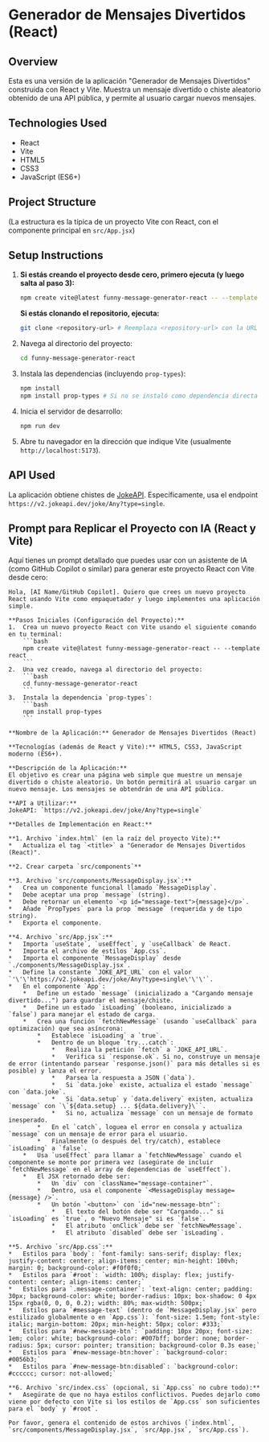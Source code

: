 # Generador de Mensajes Divertidos (React)

## Overview
Esta es una versión de la aplicación "Generador de Mensajes Divertidos" construida con React y Vite. Muestra un mensaje divertido o chiste aleatorio obtenido de una API pública, y permite al usuario cargar nuevos mensajes.

## Technologies Used
- React
- Vite
- HTML5
- CSS3
- JavaScript (ES6+)

## Project Structure
(La estructura es la típica de un proyecto Vite con React, con el componente principal en `src/App.jsx`)

## Setup Instructions
1. **Si estás creando el proyecto desde cero, primero ejecuta (y luego salta al paso 3):**
   ```bash
   npm create vite@latest funny-message-generator-react -- --template react
   ```
   **Si estás clonando el repositorio, ejecuta:**
   ```bash
   git clone <repository-url> # Reemplaza <repository-url> con la URL del repositorio
   ```
2. Navega al directorio del proyecto:
   ```bash
   cd funny-message-generator-react
   ```
3. Instala las dependencias (incluyendo `prop-types`):
   ```bash
   npm install
   npm install prop-types # Si no se instaló como dependencia directa o por si acaso
   ```
4. Inicia el servidor de desarrollo:
   ```bash
   npm run dev
   ```
5. Abre tu navegador en la dirección que indique Vite (usualmente `http://localhost:5173`).

## API Used
La aplicación obtiene chistes de [JokeAPI](https://v2.jokeapi.dev/). Específicamente, usa el endpoint `https://v2.jokeapi.dev/joke/Any?type=single`.

## Prompt para Replicar el Proyecto con IA (React y Vite)

Aquí tienes un prompt detallado que puedes usar con un asistente de IA (como GitHub Copilot o similar) para generar este proyecto React con Vite desde cero:

```text
Hola, [AI Name/GitHub Copilot]. Quiero que crees un nuevo proyecto React usando Vite como empaquetador y luego implementes una aplicación simple.

**Pasos Iniciales (Configuración del Proyecto):**
1.  Crea un nuevo proyecto React con Vite usando el siguiente comando en tu terminal:
    ```bash
    npm create vite@latest funny-message-generator-react -- --template react
    ```
2.  Una vez creado, navega al directorio del proyecto:
    ```bash
    cd funny-message-generator-react
    ```
3.  Instala la dependencia `prop-types`:
    ```bash
    npm install prop-types
    ```

**Nombre de la Aplicación:** Generador de Mensajes Divertidos (React)

**Tecnologías (además de React y Vite):** HTML5, CSS3, JavaScript moderno (ES6+).

**Descripción de la Aplicación:**
El objetivo es crear una página web simple que muestre un mensaje divertido o chiste aleatorio. Un botón permitirá al usuario cargar un nuevo mensaje. Los mensajes se obtendrán de una API pública.

**API a Utilizar:**
JokeAPI: `https://v2.jokeapi.dev/joke/Any?type=single`

**Detalles de Implementación en React:**

**1. Archivo `index.html` (en la raíz del proyecto Vite):**
*   Actualiza el tag `<title>` a "Generador de Mensajes Divertidos (React)".

**2. Crear carpeta `src/components`**

**3. Archivo `src/components/MessageDisplay.jsx`:**
*   Crea un componente funcional llamado `MessageDisplay`.
*   Debe aceptar una prop `message` (string).
*   Debe retornar un elemento `<p id="message-text">{message}</p>`.
*   Añade `PropTypes` para la prop `message` (requerida y de tipo string).
*   Exporta el componente.

**4. Archivo `src/App.jsx`:**
*   Importa `useState`, `useEffect`, y `useCallback` de React.
*   Importa el archivo de estilos `App.css`.
*   Importa el componente `MessageDisplay` desde `./components/MessageDisplay.jsx`.
*   Define la constante `JOKE_API_URL` con el valor `'\'\'https://v2.jokeapi.dev/joke/Any?type=single\'\'\'`.
*   En el componente `App`:
    *   Define un estado `message` (inicializado a "Cargando mensaje divertido...") para guardar el mensaje/chiste.
    *   Define un estado `isLoading` (booleano, inicializado a `false`) para manejar el estado de carga.
    *   Crea una función `fetchNewMessage` (usando `useCallback` para optimización) que sea asíncrona:
        *   Establece `isLoading` a `true`.
        *   Dentro de un bloque `try...catch`:
            *   Realiza la petición `fetch` a `JOKE_API_URL`.
            *   Verifica si `response.ok`. Si no, construye un mensaje de error (intentando parsear `response.json()` para más detalles si es posible) y lanza el error.
            *   Parsea la respuesta a JSON (`data`).
            *   Si `data.joke` existe, actualiza el estado `message` con `data.joke`.
            *   Si `data.setup` y `data.delivery` existen, actualiza `message` con `\`${data.setup} ... ${data.delivery}\``.
            *   Si no, actualiza `message` con un mensaje de formato inesperado.
        *   En el `catch`, loguea el error en consola y actualiza `message` con un mensaje de error para el usuario.
        *   Finalmente (o después del try/catch), establece `isLoading` a `false`.
    *   Usa `useEffect` para llamar a `fetchNewMessage` cuando el componente se monte por primera vez (asegúrate de incluir `fetchNewMessage` en el array de dependencias de `useEffect`).
    *   El JSX retornado debe ser:
        *   Un `div` con `className="message-container"`.
        *   Dentro, usa el componente `<MessageDisplay message={message} />`.
        *   Un botón `<button>` con `id="new-message-btn"`:
            *   El texto del botón debe ser "Cargando..." si `isLoading` es `true`, o "Nuevo Mensaje" si es `false`.
            *   El atributo `onClick` debe ser `fetchNewMessage`.
            *   El atributo `disabled` debe ser `isLoading`.

**5. Archivo `src/App.css`:**
*   Estilos para `body`: `font-family: sans-serif; display: flex; justify-content: center; align-items: center; min-height: 100vh; margin: 0; background-color: #f0f0f0;`
*   Estilos para `#root`: `width: 100%; display: flex; justify-content: center; align-items: center;`
*   Estilos para `.message-container`: `text-align: center; padding: 30px; background-color: white; border-radius: 10px; box-shadow: 0 4px 15px rgba(0, 0, 0, 0.2); width: 80%; max-width: 500px;`
*   Estilos para `#message-text` (dentro de `MessageDisplay.jsx` pero estilizado globalmente o en `App.css`): `font-size: 1.5em; font-style: italic; margin-bottom: 20px; min-height: 50px; color: #333;`
*   Estilos para `#new-message-btn`: `padding: 10px 20px; font-size: 1em; color: white; background-color: #007bff; border: none; border-radius: 5px; cursor: pointer; transition: background-color 0.3s ease;`
*   Estilos para `#new-message-btn:hover`: `background-color: #0056b3;`
*   Estilos para `#new-message-btn:disabled`: `background-color: #cccccc; cursor: not-allowed;`

**6. Archivo `src/index.css` (opcional, si `App.css` no cubre todo):**
*   Asegúrate de que no haya estilos conflictivos. Puedes dejarlo como viene por defecto con Vite si los estilos de `App.css` son suficientes para el `body` y `#root`.

Por favor, genera el contenido de estos archivos (`index.html`, `src/components/MessageDisplay.jsx`, `src/App.jsx`, `src/App.css`).
